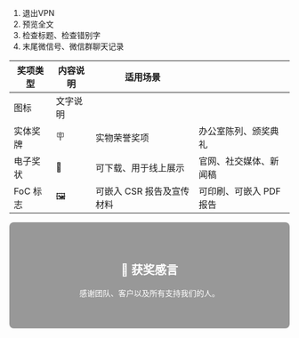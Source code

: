 1. 退出VPN
2. 预览全文
3. 检查标题、检查错别字
4. 末尾微信号、微信群聊天记录





| 奖项类型 | 内容说明 | 适用场景                  |                         |
| -------- | -------- | ------------------------- | ----------------------- |
| 图标     | 文字说明 |                           |                         |
| 实体奖牌 | 🪧        | 实物荣誉奖项              | 办公室陈列、颁奖典礼    |
| 电子奖状 | 📄        | 可下载、用于线上展示      | 官网、社交媒体、新闻稿  |
| FoC 标志 | 🖼️        | 可嵌入 CSR 报告及宣传材料 | 可印刷、可嵌入 PDF 报告 |





<div style="
  background-image: linear-gradient(to bottom, rgba(0,0,0,0.4), rgba(0,0,0,0.4)), url('https://algicorp.cn/suite/resources/assets/img/algi_logo_white.svg');
  background-size: cover;
  background-position: center;
  padding: 40px;
  color: white;
  text-align: center;
  border-radius: 8px;
">
  <h2>🎉 获奖感言</h2>
  <p>感谢团队、客户以及所有支持我们的人。</p>
</div>